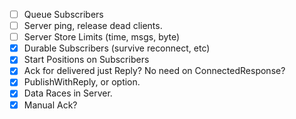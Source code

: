 
- [ ] Queue Subscribers
- [ ] Server ping, release dead clients.
- [ ] Server Store Limits (time, msgs, byte)
- [X] Durable Subscribers (survive reconnect, etc)
- [X] Start Positions on Subscribers
- [X] Ack for delivered just Reply? No need on ConnectedResponse?
- [X] PublishWithReply, or option.
- [X] Data Races in Server.
- [X] Manual Ack?
